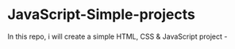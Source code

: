 # JavaScript-Simple-projects
In this repo, i will create a simple HTML, CSS &amp; JavaScript project - 
